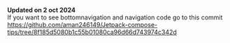 **Updated on 2 oct 2024** </br>
If you want to see bottomnavigation and navigation code go to this commit 
 https://github.com/aman246149/Jetpack-compose-tips/tree/8f185d5080b1c55b01080ca96d66d743974c342d
